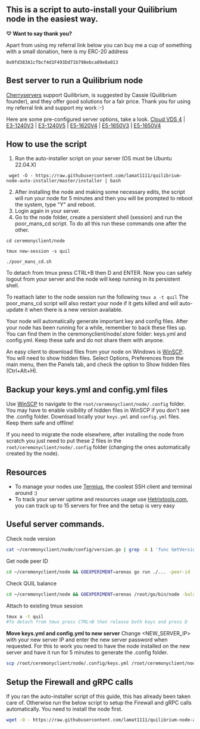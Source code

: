 
## This is a script to auto-install your Quilibrium node in the easiest way. 

**&#x2661; Want to say thank you?**

Apart from using my referral link below you can buy me a cup of something with a small donation, here is my ERC-20 address
```
0x0fd383A1cfbcf4d1F493Dd71b798ebca89e8a013
```


## Best server to run a Quilibrium node
[Cherryservers](https://www.cherryservers.com/?affiliate=CRXA3YWE) support Quilibrium, is suggested by Cassie (Quilibrium founder), and they offer good solutions for a fair price. Thank you for using my referral link and support my work :-)

Here are some pre-configured server options, take a look.
[Cloud VDS 4](https://www.cherryservers.com/server-customizer/cloud_vds_4?affiliate=CRXA3YWE) | [E3-1240V3](https://www.cherryservers.com/server-customizer/e3_1240v3?affiliate=CRXA3YWE) | [E3-1240V5](https://www.cherryservers.com/server-customizer/e3_1240v5?affiliate=CRXA3YWE) | [E5-1620V4](https://www.cherryservers.com/server-customizer/e5_1620v4?affiliate=CRXA3YWE) | [E5-1650V3](https://www.cherryservers.com/server-customizer/e5_1650v3?affiliate=CRXA3YWE) | [E5-1650V4](https://www.cherryservers.com/server-customizer/e5_1650v4?affiliate=CRXA3YWE)





## How to use the script

 1. Run the auto-installer script on your server (OS must be Ubuntu 22.04.X)
```
 wget -O - https://raw.githubusercontent.com/lamat1111/quilibrium-node-auto-installer/master/installer | bash
```
 2. After installing the node and making some necessary edits, the script will run your node for 5 minutes and then you will be prompted to reboot the system, type "Y" and reboot.
 3. Login again in your server.
 4. Go to the node folder, create a persistent shell (session) and run the poor_mans_cd script. To do all this run these commands one after the other.
```
cd ceremonyclient/node 
```

```
tmux new-session -s quil 
```

```
./poor_mans_cd.sh
```

To detach from tmux press CTRL+B then D and ENTER. Now you can safely logout from your server and the node will keep running in its persistent shell.

To reattach later to the node session run the following `tmux a -t quil`
The poor_mans_cd script will also restart your node if it gets killed and will auto-update it when there is a new version available.


Your node will automatically generate important key and config files. After your node has been running for a while, remember to back these files up. You can find them in the ceremonyclient/node/.store folder: keys.yml and config.yml. Keep these safe and do not share them with anyone. 

An easy client to download files from your node on Windows is [WinSCP](https://winscp.net/eng/index.php). You will need to show hidden files. Select Options, Preferences from the main menu, then the Panels tab, and check the option to Show hidden files (Ctrl+Alt+H).

## Backup your keys.yml and config.yml files
Use [WinSCP](https://winscp.net/eng/index.php) to navigate to the `root/ceremonyclient/node/.config`  folder. You may have to enable visibility of hidden files in WinSCP if you don't see the .config folder.
Download locally your `keys.yml` and `config.yml` files. Keep them safe and offline!

If you need to migrate the node elsewhere, after installing the node from scratch you just need to put these 2 files in the `root/ceremonyclient/node/.config`  folder (changing the ones automatically created by the node).

## Resources
 - To manage your nodes use [Termius](https://termius.com/), the coolest SSH client and terminal around :) 
 - To track your server uptime and  resources usage use [Hetrixtools.com](https://hetrixtools.com/), you can track up to 15 servers for free and the setup is very easy

## Useful server commands.

Check node version
```bash
cat ~/ceremonyclient/node/config/version.go | grep -A 1 'func GetVersion() \[\]byte {' | grep -Eo '0x[0-9a-fA-F]+' | xargs printf '%d.%d.%d'
```

Get node peer ID
```bash
cd ~/ceremonyclient/node && GOEXPERIMENT=arenas go run ./... -peer-id
```

Check QUIL balance
```bash
cd ~/ceremonyclient/node && GOEXPERIMENT=arenas /root/go/bin/node -balance
```

Attach to existing tmux session
```bash
tmux a -t quil
#To detach from tmux press CTRL+B then release both keys and press D 
```

**Move keys.yml and config.yml to new server**
Change <NEW_SERVER_IP> with your new server IP and enter the new server password when requested. For this to work you need to have the node installed on the new server and have it run for 5 minutes to generate the .config folder.
```bash
scp /root/ceremonyclient/node/.config/keys.yml /root/ceremonyclient/node/.config/config.yml root@<NEW_SERVER_IP>:/root/ceremonyclient/node/.config/
```

## Setup the Firewall and gRPC calls
If you ran the auto-installer script of this guide, this has already been taken care of. Otherwise run the below script to setup the Firewall and gRPC calls automatically. You need to install the node first. 
```bash
wget -O - https://raw.githubusercontent.com/lamat1111/quilibrium-node-auto-installer/master/installer-gRPC-and-firewall | bash
```
